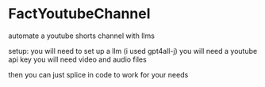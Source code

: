 # FactYoutubeChannel
automate a youtube shorts channel with llms

setup:
you will need to set up a llm (i used gpt4all-j)
you will need a youtube api key
you will need video and audio files

then you can just splice in code to work for your needs
